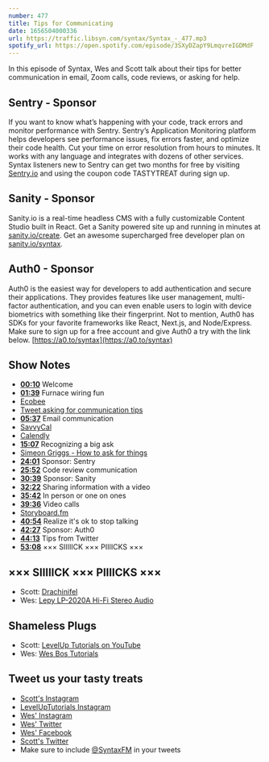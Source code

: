 ```yaml
---
number: 477
title: Tips for Communicating
date: 1656504000336
url: https://traffic.libsyn.com/syntax/Syntax_-_477.mp3
spotify_url: https://open.spotify.com/episode/3SXyDZapY9LmqvreIGDMdF
---
```


In this episode of Syntax, Wes and Scott talk about their tips for better communication in email, Zoom calls, code reviews, or asking for help.

## Sentry  - Sponsor

If you want to know what’s happening with your code, track errors and monitor performance with Sentry. Sentry’s Application Monitoring platform helps developers see performance issues, fix errors faster, and optimize their code health. Cut your time on error resolution from hours to minutes. It works with any language and integrates with dozens of other services. Syntax listeners new to Sentry can get two months for  free by visiting [Sentry.io](https://sentry.io) and using the coupon code TASTYTREAT during sign up.

## Sanity - Sponsor

Sanity.io is a real-time headless CMS with a fully customizable Content Studio built in React. Get a Sanity powered site up and running in minutes at [sanity.io/create](https://www.sanity.io/create). Get an awesome supercharged free developer plan on [sanity.io/syntax](https://www.sanity.io/syntax).

## Auth0 - Sponsor

Auth0 is the easiest way for developers to add authentication and secure their applications. They provides features like user management, multi-factor authentication, and you can even enable users to login with device biometrics with something like their fingerprint. Not to mention, Auth0 has SDKs for your favorite frameworks like React, Next.js, and Node/Express. Make sure to sign up for a free account and give Auth0 a try with the link below. [https://a0.to/syntax](https://a0.to/syntax)

## Show Notes

* **[00:10](#t=00:10)** Welcome
* **[01:39](#t=01:39)** Furnace wiring fun
* [Ecobee](https://www.ecobee.com/)
* [Tweet asking for communication tips](https://twitter.com/wesbos/status/1536358748855336960?s=21&t=QK1Xs4rTgWPyblLzeOw5-g)
* **[05:37](#t=05:37)** Email communication
* [SavvyCal](https://savvycal.com)
* [Calendly](https://calendly.com)
* **[15:07](#t=15:07)** Recognizing a big ask
* [Simeon Griggs - How to ask for things](https://www.simeongriggs.dev/how-to-ask-for-things)
* **[24:01](#t=24:01)** Sponsor: Sentry
* **[25:52](#t=25:52)** Code review communication
* **[30:39](#t=30:39)** Sponsor: Sanity
* **[32:22](#t=32:22)** Sharing information with a video
* **[35:42](#t=35:42)** In person or one on ones
* **[39:36](#t=39:36)** Video calls
* [Storyboard.fm](https://new.trystoryboard.com)
* **[40:54](#t=40:54)** Realize it's ok to stop talking
* **[42:27](#t=42:27)** Sponsor: Auth0
* **[44:13](#t=44:13)** Tips from Twitter
* **[53:08](#t=53:08)** ××× SIIIIICK ××× PIIIICKS ×××

## ××× SIIIIICK ××× PIIIICKS ×××

* Scott: [Drachinifel](https://www.youtube.com/c/Drachinifel)
* Wes: [Lepy LP-2020A Hi-Fi Stereo Audio](https://amzn.to/3mHaF3q)

## Shameless Plugs

* Scott: [LevelUp Tutorials on YouTube](https://www.youtube.com/channel/UCyU5wkjgQYGRB0hIHMwm2Sg)
* Wes: [Wes Bos Tutorials](https://wesbos.com/courses)

## Tweet us your tasty treats

* [Scott's Instagram](https://www.instagram.com/stolinski/)
* [LevelUpTutorials Instagram](https://www.instagram.com/LevelUpTutorials/)
* [Wes' Instagram](https://www.instagram.com/wesbos/)
* [Wes' Twitter](https://twitter.com/wesbos)
* [Wes' Facebook](https://www.facebook.com/wesbos.developer)
* [Scott's Twitter](https://twitter.com/stolinski)
* Make sure to include [@SyntaxFM](https://twitter.com/SyntaxFM) in your tweets
